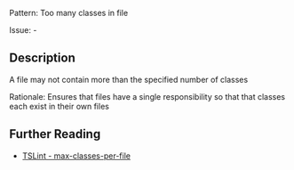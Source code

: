 Pattern: Too many classes in file

Issue: -

## Description

A file may not contain more than the specified number of classes  
  
Rationale: Ensures that files have a single responsibility so that that classes each exist in their own files

## Further Reading

* [TSLint - max-classes-per-file](https://palantir.github.io/tslint/rules/max-classes-per-file)